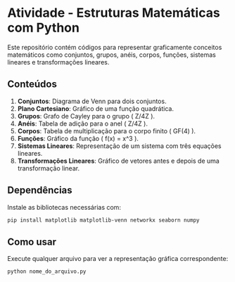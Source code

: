 # Atividade - Estruturas Matemáticas com Python

Este repositório contém códigos para representar graficamente conceitos matemáticos como conjuntos, grupos, anéis, corpos, funções, sistemas lineares e transformações lineares.

## Conteúdos

1. **Conjuntos**: Diagrama de Venn para dois conjuntos.
2. **Plano Cartesiano**: Gráfico de uma função quadrática.
3. **Grupos**: Grafo de Cayley para o grupo \( Z/4Z \).
4. **Anéis**: Tabela de adição para o anel \( Z/4Z \).
5. **Corpos**: Tabela de multiplicação para o corpo finito \( GF(4) \).
6. **Funções**: Gráfico da função \( f(x) = x^3 \).
7. **Sistemas Lineares**: Representação de um sistema com três equações lineares.
8. **Transformações Lineares**: Gráfico de vetores antes e depois de uma transformação linear.

## Dependências

Instale as bibliotecas necessárias com:

```bash
pip install matplotlib matplotlib-venn networkx seaborn numpy
```

## Como usar

Execute qualquer arquivo para ver a representação gráfica correspondente:

```bash
python nome_do_arquivo.py
